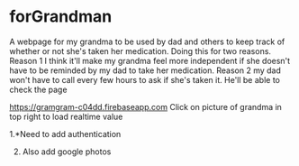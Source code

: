 # forGrandman
A webpage for my grandma to be used by dad and others to keep track of whether or not she's taken her medication. 
Doing this for two reasons. 
Reason 1 I think it'll make my grandma feel more independent if she doesn't have to be reminded by my dad to take her medication.
Reason 2 my dad won't have to call every few hours to ask if she's taken it. He'll be able to check the page

 https://gramgram-c04dd.firebaseapp.com
 Click on picture of grandma in top right to load realtime value

1.*Need to add authentication

2. Also add google photos

